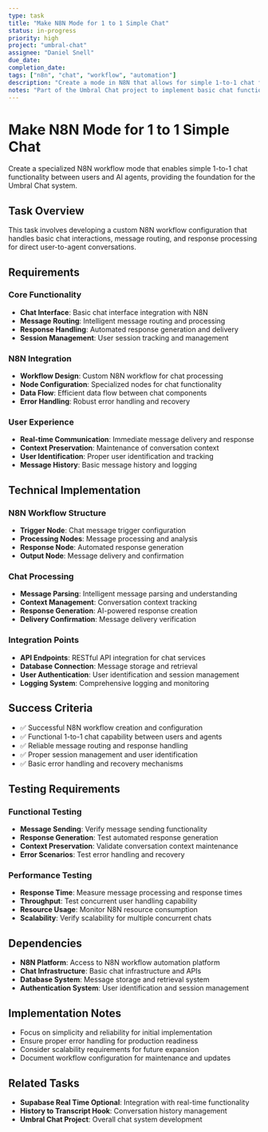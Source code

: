 ```yaml
---
type: task
title: "Make N8N Mode for 1 to 1 Simple Chat"
status: in-progress
priority: high
project: "umbral-chat"
assignee: "Daniel Snell"
due_date: 
completion_date: 
tags: ["n8n", "chat", "workflow", "automation"]
description: "Create a mode in N8N that allows for simple 1-to-1 chat functionality."
notes: "Part of the Umbral Chat project to implement basic chat functionality through N8N workflow automation."
---
```


# Make N8N Mode for 1 to 1 Simple Chat

Create a specialized N8N workflow mode that enables simple 1-to-1 chat functionality between users and AI agents, providing the foundation for the Umbral Chat system.

## Task Overview

This task involves developing a custom N8N workflow configuration that handles basic chat interactions, message routing, and response processing for direct user-to-agent conversations.

## Requirements

### Core Functionality
- **Chat Interface**: Basic chat interface integration with N8N
- **Message Routing**: Intelligent message routing and processing
- **Response Handling**: Automated response generation and delivery
- **Session Management**: User session tracking and management

### N8N Integration
- **Workflow Design**: Custom N8N workflow for chat processing
- **Node Configuration**: Specialized nodes for chat functionality
- **Data Flow**: Efficient data flow between chat components
- **Error Handling**: Robust error handling and recovery

### User Experience
- **Real-time Communication**: Immediate message delivery and response
- **Context Preservation**: Maintenance of conversation context
- **User Identification**: Proper user identification and tracking
- **Message History**: Basic message history and logging

## Technical Implementation

### N8N Workflow Structure
- **Trigger Node**: Chat message trigger configuration
- **Processing Nodes**: Message processing and analysis
- **Response Node**: Automated response generation
- **Output Node**: Message delivery and confirmation

### Chat Processing
- **Message Parsing**: Intelligent message parsing and understanding
- **Context Management**: Conversation context tracking
- **Response Generation**: AI-powered response creation
- **Delivery Confirmation**: Message delivery verification

### Integration Points
- **API Endpoints**: RESTful API integration for chat services
- **Database Connection**: Message storage and retrieval
- **User Authentication**: User identification and session management
- **Logging System**: Comprehensive logging and monitoring

## Success Criteria

- ✅ Successful N8N workflow creation and configuration
- ✅ Functional 1-to-1 chat capability between users and agents
- ✅ Reliable message routing and response handling
- ✅ Proper session management and user identification
- ✅ Basic error handling and recovery mechanisms

## Testing Requirements

### Functional Testing
- **Message Sending**: Verify message sending functionality
- **Response Generation**: Test automated response generation
- **Context Preservation**: Validate conversation context maintenance
- **Error Scenarios**: Test error handling and recovery

### Performance Testing
- **Response Time**: Measure message processing and response times
- **Throughput**: Test concurrent user handling capability
- **Resource Usage**: Monitor N8N resource consumption
- **Scalability**: Verify scalability for multiple concurrent chats

## Dependencies

- **N8N Platform**: Access to N8N workflow automation platform
- **Chat Infrastructure**: Basic chat infrastructure and APIs
- **Database System**: Message storage and retrieval system
- **Authentication System**: User identification and session management

## Implementation Notes

- Focus on simplicity and reliability for initial implementation
- Ensure proper error handling for production readiness
- Consider scalability requirements for future expansion
- Document workflow configuration for maintenance and updates

## Related Tasks

- **Supabase Real Time Optional**: Integration with real-time functionality
- **History to Transcript Hook**: Conversation history management
- **Umbral Chat Project**: Overall chat system development